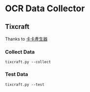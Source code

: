 # OCR Data Collector

## Tixcraft

Thanks to [卡卡產生器](https://gen.caca01.com/ttcode/codeking)

### Collect Data
```
tixcraft.py --collect
```

### Test Data
```
tixcraft.py --test
```
